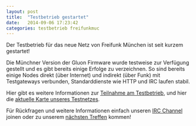 ```yaml
---
layout: post
title:  "Testbetrieb gestartet"
date:   2014-09-06 17:23:42
categories: testbetrieb freifunkmuc
---
```


Der Testbetrieb für das neue Netz von Freifunk München ist seit kurzem 
gestartet!

Die Münchner Version der Gluon Firmware wurde testweise zur Verfügung 
gestellt und es gibt bereits einige Erfolge zu verzeichnen.
So sind bereits einige Nodes 
direkt (über Internet) und indirekt (über Funk) mit Testgateways verbunden, 
Standarddienste wie HTTP und IRC laufen stabil.

Hier gibt es weitere Informationen zur [Teilnahme am Testbetrieb][testbetrieb], und
hier die [aktuelle Karte unseres Testnetzes][karte].

Für Rückfragen und weitere Informationen einfach unseren [IRC Channel][irc] joinen
oder zu unserem [nächsten Treffen][treffen] kommen!

[testbetrieb]: https://github.com/freifunkMUC/freifunkmuc.github.io/wiki/Testbetrieb
[karte]:    http://37.120.168.150/ffmap-d3/graph.html
[irc]: irc://space.blafasel.de/#freifunk
[treffen]: http://freifunkmuc.github.io/mitmachen/
